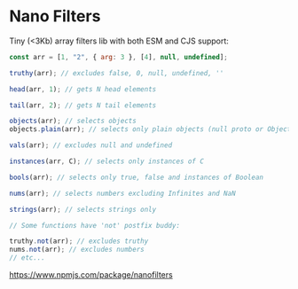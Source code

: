 # Nano Filters

Tiny (<3Kb) array filters lib with both ESM and CJS support:

```js
const arr = [1, "2", { arg: 3 }, [4], null, undefined];

truthy(arr); // excludes false, 0, null, undefined, ''

head(arr, 1); // gets N head elements

tail(arr, 2); // gets N tail elements

objects(arr); // selects objects
objects.plain(arr); // selects only plain objects (null proto or Object.prototype)

vals(arr); // excludes null and undefined

instances(arr, C); // selects only instances of C

bools(arr); // selects only true, false and instances of Boolean

nums(arr); // selects numbers excluding Infinites and NaN

strings(arr); // selects strings only

// Some functions have 'not' postfix buddy:

truthy.not(arr); // excludes truthy
nums.not(arr); // excludes numbers
// etc...
```

https://www.npmjs.com/package/nanofilters
